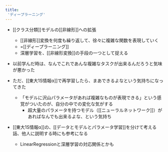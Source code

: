 ```yaml
---
title:
 'ディープラーニング'
---
```


- [[クラス分類]]モデルの[[非線形]]への拡張
    - [[非線形]]変換を何度も繰り返して、徐々に複雑な関数を表現していく
    - =[[ディープラーニング]]
    - 深層学習を、[[非線形変換]]の手段の一つとして捉える

- 以前学んだ時は、なんでこれであんな複雑なタスクが出来るんだろうと気味が悪かった
- ただ、[[東大1S情報α]]で再学習したら、まあできるよなという気持ちになってきた
    - 「モデルに沢山パラメータがあれば複雑なものが表現できる」という感覚がついたのが、自分の中での変化な気がする
        - 超大量のパラメータを持つモデル（[[ニューラルネットワーク]]）があればなんでも出来るよな、という気持ち

- [[東大1S情報α]]の、[[データとモデルとパラメータ学習]]を分けて考える話、他人に説明する時にも参考になる
    - LinearRegressionと深層学習の対応関係とかも
